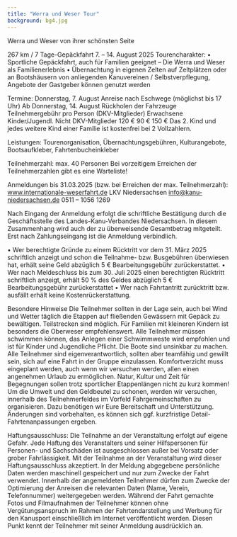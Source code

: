 ```yaml
---
title: "Werra und Weser Tour"
background: bg4.jpg
---
```



Werra und Weser von ihrer schönsten Seite

267 km / 7 Tage-Gepäckfahrt 
      7. – 14. August 2025
Tourencharakter:
•	Sportliche Gepäckfahrt, auch für Familien geeignet – Die Werra und Weser als Familienerlebnis 
•	Übernachtung in eigenen Zelten auf Zeltplätzen oder an Bootshäusern von anliegenden Kanuvereinen / Selbstverpflegung, Angebote der Gastgeber können genutzt werden

Termine:
Donnerstag, 7. August	Anreise nach Eschwege (möglichst bis 17 Uhr)
Ab Donnerstag, 14. August	Rückholen der Fahrzeuge
Teilnehmergebühr  pro Person (DKV-Mitglieder)
	Erwachsene 	Kinder/Jugendl. 	Nicht DKV-Mitglieder
	120 €	   90 €	150 €
Das 2. Kind und jedes weitere Kind einer Familie ist kostenfrei bei 2 Vollzahlern.

Leistungen:   Tourenorganisation, Übernachtungsgebühren, Kulturangebote, Bootsaufkleber, Fahrtenbucheinkleber

Teilnehmerzahl:	max. 40 Personen
Bei vorzeitigem Erreichen der Teilnehmerzahlen gibt es eine Warteliste!

Anmeldungen bis 31.03.2025  (bzw. bei Erreichen der max. Teilnehmerzahl):
www.internationale-weserfahrt.de   LKV Niedersachsen    info@kanu-niedersachsen.de
0511 – 1056 1269

Nach Eingang der Anmeldung erfolgt die schriftliche Bestätigung durch die Geschäftsstelle des Landes-Kanu-Verbandes Niedersachsen. In diesem Zusammenhang wird auch der zu überweisende Gesamtbetrag mitgeteilt. Erst nach Zahlungseingang ist die Anmeldung verbindlich.

•	Wer berechtigte Gründe zu einem Rücktritt vor dem 31. März 2025 schriftlich anzeigt und schon die Teilnahme- bzw. Busgebühren überwiesen hat, erhält seine Geld abzüglich 5 € Bearbeitungsgebühr zurückerstattet.
•	Wer nach Meldeschluss bis zum 30. Juli 2025 einen berechtigten Rücktritt schriftlich anzeigt, erhält 50 % des Geldes abzüglich 5 € Bearbeitungsgebühr zurückerstattet
•	Wer nach Fahrtantritt zurücktritt bzw. ausfällt erhält keine Kostenrückerstattung.

Besondere Hinweise
Die Teilnehmer sollten in der Lage sein, auch bei Wind und Wetter täglich die Etappen auf fließenden Gewässern mit Gepäck zu bewältigen. Teilstrecken sind möglich. Für Familien mit kleineren Kindern ist besonders die Oberweser empfehlenswert.
Alle Teilnehmer müssen schwimmen können, das Anlegen einer Schwimmweste wird empfohlen und ist für Kinder und Jugendliche Pflicht. Die Boote sind unsinkbar zu machen. Alle Teilnehmer sind eigenverantwortlich, sollten aber teamfähig und gewillt sein, sich auf eine Fahrt in der Gruppe einzulassen.
Komfortverzicht muss eingeplant werden, auch wenn wir versuchen werden, allen einen angenehmen Urlaub zu ermöglichen. Natur, Kultur und Zeit für Begegnungen sollen trotz sportlicher Etappenlängen nicht zu kurz kommen! Um die Umwelt und den Geldbeutel zu schonen, werden wir versuchen, innerhalb des Teilnehmerfeldes im Vorfeld Fahrgemeinschaften zu organisieren. Dazu benötigen wir Eure Bereitschaft und Unterstützung.
Änderungen sind vorbehalten, es können sich ggf. kurzfristige Detail- Fahrtenanpassungen ergeben.

Haftungsausschluss:
Die Teilnahme an der Veranstaltung erfolgt auf eigene Gefahr. Jede Haftung des Veranstalters und seiner Hilfspersonen für Personen- und Sachschäden ist ausgeschlossen außer bei Vorsatz oder grober Fahrlässigkeit. Mit der Teilnahme an der Veranstaltung wird dieser Haftungsausschluss akzeptiert.
In der Meldung abgegebene persönliche Daten werden maschinell gespeichert und nur zum Zwecke der Fahrt verwendet. Innerhalb der angemeldeten Teilnehmer dürfen zum Zwecke der Optimierung der Anreisen die relevanten Daten (Name, Verein, Telefonnummer) weitergegeben werden. Während der Fahrt gemachte Fotos und Filmaufnahmen der Teilnehmer können ohne Vergütungsanspruch im Rahmen der Fahrtendarstellung und Werbung für den Kanusport einschließlich im Internet veröffentlicht werden. Diesen Punkt kennt der Teilnehmer mit seiner Anmeldung ausdrücklich an.
